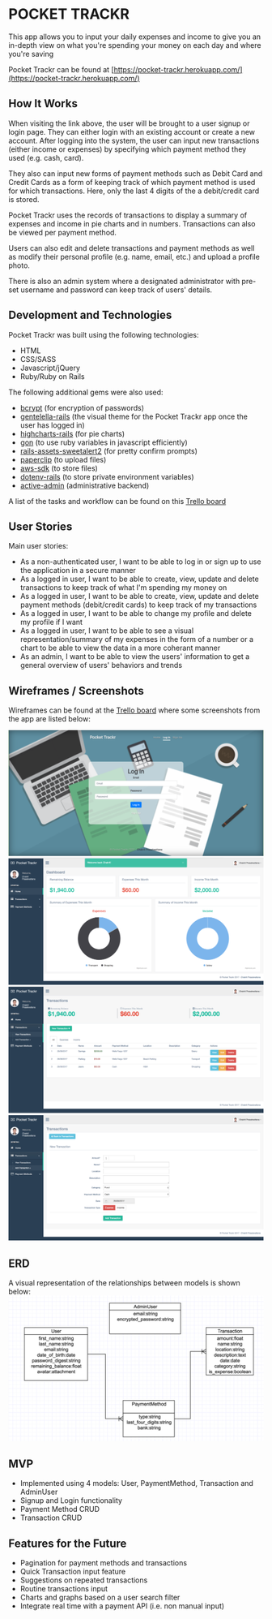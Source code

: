 # POCKET TRACKR

This app allows you to input your daily expenses and income to give you an in-depth view on what you're spending your money on each day and where you're saving

Pocket Trackr can be found at [https://pocket-trackr.herokuapp.com/](https://pocket-trackr.herokuapp.com/)

## How It Works
When visiting the link above, the user will be brought to a user signup or login page. They can either login with an existing account or create a new account. After logging into the system, the user can input new transactions (either income or expenses) by specifying which payment method they used (e.g. cash, card).

They also can input new forms of payment methods such as Debit Card and Credit Cards as a form of keeping track of which payment method is used for which transactions. Here, only the last 4 digits of the a debit/credit card is stored.

Pocket Trackr uses the records of transactions to display a summary of expenses and income in pie charts and in numbers. Transactions can also be viewed per payment method.

Users can also edit and delete transactions and payment methods as well as modify their personal profile (e.g. name, email, etc.) and upload a profile photo.

There is also an admin system where a designated administrator with pre-set username and password can keep track of users' details.

## Development and Technologies
Pocket Trackr was built using the following technologies:

- HTML
- CSS/SASS
- Javascript/jQuery
- Ruby/Ruby on Rails

The following additional gems were also used:

- [bcrypt](https://github.com/codahale/bcrypt-ruby) (for encryption of passwords)
- [gentelella-rails](https://github.com/mwlang/gentelella-rails) (the visual theme for the Pocket Trackr app once the user has logged in)
- [highcharts-rails](https://github.com/PerfectlyNormal/highcharts-rails) (for pie charts)
- [gon](https://github.com/gazay/gon) (to use ruby variables in javascript efficiently)
- [rails-assets-sweetalert2](https://github.com/nicolasblanco/sweet-alert2-rails) (for pretty confirm prompts)
- [paperclip](https://github.com/thoughtbot/paperclip) (to upload files)
- [aws-sdk](https://github.com/aws/aws-sdk-ruby) (to store files)
- [dotenv-rails](https://github.com/bkeepers/dotenv) (to store private environment variables)
- [active-admin](https://github.com/activeadmin/activeadmin) (administrative backend)

A list of the tasks and workflow can be found on this [Trello board](https://trello.com/b/Z8eh3dpv/budget-tracker)

## User Stories
Main user stories:

- As a non-authenticated user, I want to be able to log in or sign up to use the application in a secure manner
- As a logged in user, I want to be able to create, view, update and delete transactions to keep track of what I'm spending my money on
- As a logged in user, I want to be able to create, view, update and delete payment methods (debit/credit cards) to keep track of my transactions
- As a logged in user, I want to be able to change my profile and delete my profile if I want
- As a logged in user, I want to be able to see a visual representation/summary of my expenses in the form of a number or a chart to be able to view the data in a more coherant manner
- As an admin, I want to be able to view the users' information to get a general overview of users' behaviors and trends

## Wireframes / Screenshots
Wireframes can be found at the [Trello board](https://trello.com/b/Z8eh3dpv/budget-tracker)
where some screenshots from the app are listed below:

![image-1](screenshots/pocket-trackr-1.png)
![image-2](screenshots/pocket-trackr-2.png)
![image-3](screenshots/pocket-trackr-3.png)
![image-4](screenshots/pocket-trackr-4.png)


## ERD
A visual representation of the relationships between models is shown below:
![ERD Diagram](screenshots/erd-diagram.png)

## MVP
- Implemented using 4 models: User, PaymentMethod, Transaction and AdminUser
- Signup and Login functionality
- Payment Method CRUD
- Transaction CRUD

## Features for the Future
- Pagination for payment methods and transactions
- Quick Transaction input feature
- Suggestions on repeated transactions
- Routine transactions input
- Charts and graphs based on a user search filter 
- Integrate real time with a payment API (i.e. non manual input)

